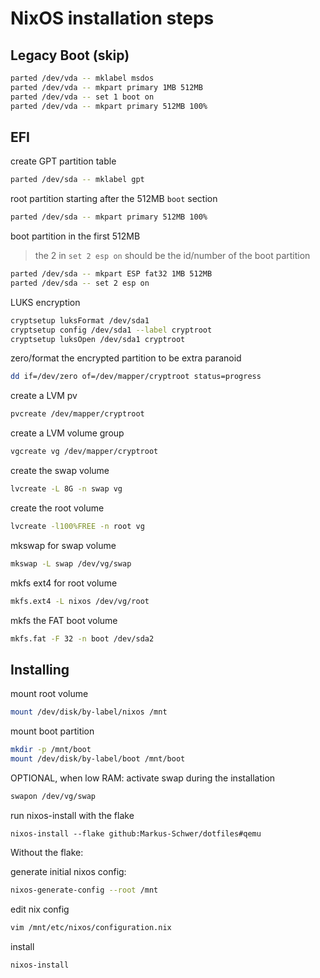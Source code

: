 # NixOS installation steps

## Legacy Boot (skip)

```bash
parted /dev/vda -- mklabel msdos
parted /dev/vda -- mkpart primary 1MB 512MB
parted /dev/vda -- set 1 boot on
parted /dev/vda -- mkpart primary 512MB 100%
```

## EFI

create GPT partition table

```bash
parted /dev/sda -- mklabel gpt
```

root partition starting after the 512MB `boot` section

```bash
parted /dev/sda -- mkpart primary 512MB 100%
```

boot partition in the first 512MB
> the 2 in `set 2 esp on` should be the id/number of the boot partition

```bash
parted /dev/sda -- mkpart ESP fat32 1MB 512MB
parted /dev/sda -- set 2 esp on
```

LUKS encryption

```bash
cryptsetup luksFormat /dev/sda1
cryptsetup config /dev/sda1 --label cryptroot
cryptsetup luksOpen /dev/sda1 cryptroot
```

zero/format the encrypted partition to be extra paranoid

```bash
dd if=/dev/zero of=/dev/mapper/cryptroot status=progress
```

create a LVM pv

```bash
pvcreate /dev/mapper/cryptroot
```

create a LVM volume group

```bash
vgcreate vg /dev/mapper/cryptroot
```

create the swap volume

```bash
lvcreate -L 8G -n swap vg
```

create the root volume

```bash
lvcreate -l100%FREE -n root vg
```

mkswap for swap volume

```bash
mkswap -L swap /dev/vg/swap
```

mkfs ext4 for root volume

```bash
mkfs.ext4 -L nixos /dev/vg/root
```

mkfs the FAT boot volume

```bash
mkfs.fat -F 32 -n boot /dev/sda2
```

## Installing

mount root volume

```bash
mount /dev/disk/by-label/nixos /mnt
```

mount boot partition

```bash
mkdir -p /mnt/boot
mount /dev/disk/by-label/boot /mnt/boot
```

OPTIONAL, when low RAM: activate swap during the installation

```bash
swapon /dev/vg/swap
```

run nixos-install with the flake

```
nixos-install --flake github:Markus-Schwer/dotfiles#qemu
```

Without the flake:

generate initial nixos config:

```bash
nixos-generate-config --root /mnt
```

edit nix config

```bash
vim /mnt/etc/nixos/configuration.nix
```

install

```bash
nixos-install
```

